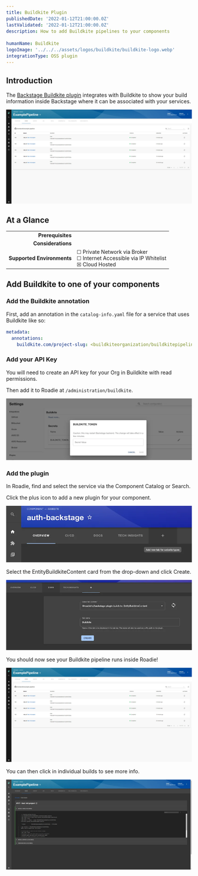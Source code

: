 ```yaml
---
title: Buildkite Plugin
publishedDate: '2022-01-12T21:00:00.0Z'
lastValidated: '2022-01-12T21:00:00.0Z'
description: How to add Buildkite pipelines to your components

humanName: Buildkite
logoImage: '../../../assets/logos/buildkite/buildkite-logo.webp'
integrationType: OSS plugin
---
```


## Introduction

The [Backstage Buildkite plugin](https://roadie.io/backstage/plugins/buildkite/) integrates with Buildkite to show your build information inside Backstage where it can be associated with your services.

![buildkite-plugin-overview.webp](buildkite-plugin-overview.webp)

## At a Glance

|                            |                                                                                                  |
| -------------------------: | ------------------------------------------------------------------------------------------------ |
|          **Prerequisites** |                                                                                                  |
|         **Considerations** |                                                                                                  |
| **Supported Environments** | ☐ Private Network via Broker <br /> ☐ Internet Accessible via IP Whitelist <br /> ☒ Cloud Hosted |

## Add Buildkite to one of your components

### Add the Buildkite annotation

First, add an annotation in the `catalog-info.yaml` file for a service that uses Buildkite like so:

```yaml
metadata:
  annotations:
    buildkite.com/project-slug: <buildkiteorganization/buildkitepipeline>
```

### Add your API Key

You will need to create an API key for your Org in Buildkite with read permissions.

Then add it to Roadie at `/administration/buildkite`.

![Add BUILDKITE_TOKEN in Settings Page](./add-secret.webp)

### Add the plugin

In Roadie, find and select the service via the Component Catalog or Search.

Click the plus icon to add a new plugin for your component.

![Add the plugin](./add-plugin.webp)

Select the EntityBuildkiteContent card from the drop-down and click Create.

![add-buildkite-content.webp](./add-buildkite-content.webp)

You should now see your Buildkite pipeline runs inside Roadie!

![View all builds in buildkite plugin](./buildkite-plugin-overview.webp)

You can then click in individual builds to see more info.

![View single build in buildkite plugin](./buildkite-plugin-build.webp)
